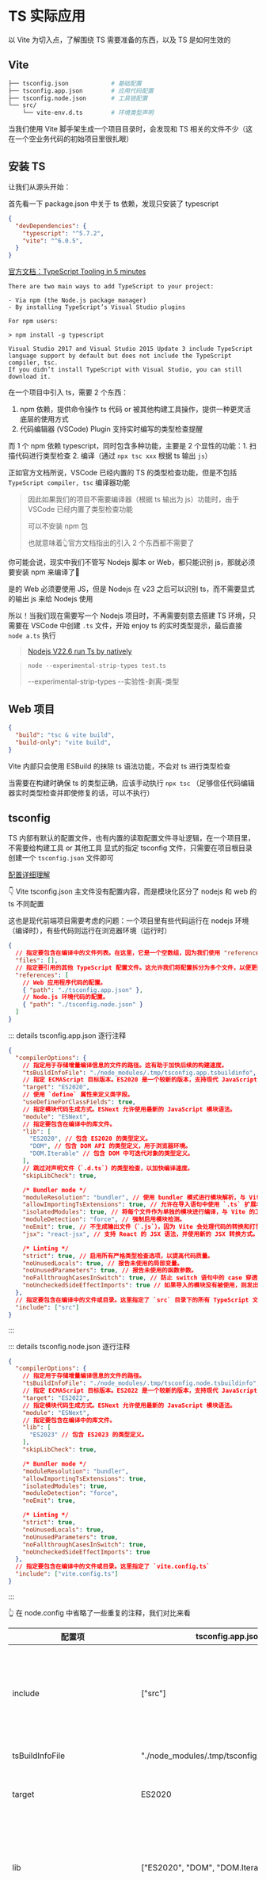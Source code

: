 # TS 实际应用

以 Vite 为切入点，了解围绕 TS 需要准备的东西，以及 TS 是如何生效的

## Vite

```bash
├── tsconfig.json            # 基础配置
├── tsconfig.app.json        # 应用代码配置
├── tsconfig.node.json       # 工具链配置
└── src/
    └── vite-env.d.ts        # 环境类型声明
```

当我们使用 Vite 脚手架生成一个项目目录时，会发现和 TS 相关的文件不少（这在一个空业务代码的初始项目里很扎眼）

## 安装 TS

让我们从源头开始：

首先看一下 package.json 中关于 ts 依赖，发现只安装了 typescript

```json
{
  "devDependencies": {
    "typescript": "^5.7.2",
    "vite": "^6.0.5",
  }
}
```

[官方文档：TypeScript Tooling in 5 minutes](https://www.typescriptlang.org/docs/handbook/typescript-tooling-in-5-minutes.html)

```
There are two main ways to add TypeScript to your project:

- Via npm (the Node.js package manager)
- By installing TypeScript’s Visual Studio plugins

For npm users:

> npm install -g typescript

Visual Studio 2017 and Visual Studio 2015 Update 3 include TypeScript language support by default but does not include the TypeScript compiler, tsc.
If you didn’t install TypeScript with Visual Studio, you can still download it.
```

在一个项目中引入 ts，需要 2 个东西：

1. npm 依赖，提供命令操作 ts 代码 or 被其他构建工具操作，提供一种更灵活底层的使用方式
2. 代码编辑器 (VSCode) Plugin 支持实时编写的类型检查提醒

而 1 个 npm 依赖 typescript，同时包含多种功能，主要是 2 个显性的功能：1. 扫描代码进行类型检查 2. 编译（通过 `npx tsc xxx` 根据 ts 输出 `js`）

正如官方文档所说，VSCode 已经内置的 TS 的类型检查功能，但是不包括 `TypeScript compiler, tsc` 编译器功能

> 因此如果我们的项目不需要编译器（根据 ts 输出为 js）功能时，由于 VSCode 已经内置了类型检查功能
>
> 可以不安装 npm 包
>
> 也就意味着👆官方文档指出的引入 2 个东西都不需要了

你可能会说，现实中我们不管写 Nodejs 脚本 or Web，都只能识别 js，那就必须要安装 npm 来编译了🤔

是的 Web 必须要使用 JS，但是 Nodejs 在 v23 之后可以识别 ts，而不需要显式的输出 js 来给 Nodejs 使用

所以！当我们现在需要写一个 Nodejs 项目时，不再需要刻意去搭建 TS 环境，只需要在 VSCode 中创建 `.ts` 文件，开始 enjoy ts 的实时类型提示，最后直接 `node a.ts` 执行

> [Nodejs V22.6 run Ts by natively](https://nodejs.org/en/learn/typescript/run-natively)
>

> `node --experimental-strip-types test.ts`
>
> --experimental-strip-types --实验性-剥离-类型

## Web 项目

```json
{
  "build": "tsc & vite build",
  "build-only": "vite build",
}
```

Vite 内部只会使用 ESBuild 的抹除 ts 语法功能，不会对 ts 进行类型检查

当需要在构建时确保 ts 的类型正确，应该手动执行 `npx tsc` （足够信任代码编辑器实时类型检查并即使修复的话，可以不执行）

## tsconfig

TS 内部有默认的配置文件，也有内置的读取配置文件寻址逻辑，在一个项目里，不需要给构建工具 or 其他工具 显式的指定 tsconfig 文件，只需要在项目根目录创建一个 `tsconfig.json` 文件即可

[配置详细理解](./1-tsconfig-配置理解)

👇 Vite tsconfig.json 主文件没有配置内容，而是模块化区分了 nodejs 和 web 的 ts 不同配置

这也是现代前端项目需要考虑的问题：一个项目里有些代码运行在 nodejs 环境（编译时），有些代码则运行在浏览器环境（运行时）

```json
{
  // 指定要包含在编译中的文件列表。在这里，它是一个空数组，因为我们使用 "references" 来引用其他配置文件。
  "files": [],
  // 指定要引用的其他 TypeScript 配置文件。这允许我们将配置拆分为多个文件，以便更好地组织和管理。
  "references": [
    // Web 应用程序代码的配置。
    { "path": "./tsconfig.app.json" },
    // Node.js 环境代码的配置。
    { "path": "./tsconfig.node.json" }
  ]
}
```

::: details tsconfig.app.json 逐行注释

```json
{
  "compilerOptions": {
    // 指定用于存储增量编译信息的文件的路径。这有助于加快后续的构建速度。
    "tsBuildInfoFile": "./node_modules/.tmp/tsconfig.app.tsbuildinfo",
    // 指定 ECMAScript 目标版本。ES2020 是一个较新的版本，支持现代 JavaScript 语法。
    "target": "ES2020",
    // 使用 `define` 属性来定义类字段。
    "useDefineForClassFields": true,
    // 指定模块代码生成方式。ESNext 允许使用最新的 JavaScript 模块语法。
    "module": "ESNext",
    // 指定要包含在编译中的库文件。
    "lib": [
      "ES2020", // 包含 ES2020 的类型定义。
      "DOM", // 包含 DOM API 的类型定义，用于浏览器环境。
      "DOM.Iterable" // 包含 DOM 中可迭代对象的类型定义。
    ],
    // 跳过对声明文件（`.d.ts`）的类型检查，以加快编译速度。
    "skipLibCheck": true,

    /* Bundler mode */
    "moduleResolution": "bundler", // 使用 bundler 模式进行模块解析，与 Vite 等打包工具兼容。
    "allowImportingTsExtensions": true, // 允许在导入语句中使用 `.ts` 扩展名。
    "isolatedModules": true, // 将每个文件作为单独的模块进行编译，与 Vite 的工作方式兼容。
    "moduleDetection": "force", // 强制启用模块检测。
    "noEmit": true, // 不生成输出文件（`.js`），因为 Vite 会处理代码的转换和打包。
    "jsx": "react-jsx", // 支持 React 的 JSX 语法，并使用新的 JSX 转换方式。

    /* Linting */
    "strict": true, // 启用所有严格类型检查选项，以提高代码质量。
    "noUnusedLocals": true, // 报告未使用的局部变量。
    "noUnusedParameters": true, // 报告未使用的函数参数。
    "noFallthroughCasesInSwitch": true, // 防止 switch 语句中的 case 穿透。
    "noUncheckedSideEffectImports": true // 如果导入的模块没有被使用，则发出错误。
  },
  // 指定要包含在编译中的文件或目录。这里指定了 `src` 目录下的所有 TypeScript 文件。
  "include": ["src"]
}
```

:::

::: details tsconfig.node.json 逐行注释

```json
{
  "compilerOptions": {
    // 指定用于存储增量编译信息的文件的路径。
    "tsBuildInfoFile": "./node_modules/.tmp/tsconfig.node.tsbuildinfo",
    // 指定 ECMAScript 目标版本。ES2022 是一个较新的版本，支持现代 JavaScript 语法。
    "target": "ES2022",
    // 指定模块代码生成方式。ESNext 允许使用最新的 JavaScript 模块语法。
    "module": "ESNext",
    // 指定要包含在编译中的库文件。
    "lib": [
      "ES2023" // 包含 ES2023 的类型定义。
    ],
    "skipLibCheck": true,

    /* Bundler mode */
    "moduleResolution": "bundler",
    "allowImportingTsExtensions": true,
    "isolatedModules": true,
    "moduleDetection": "force",
    "noEmit": true,

    /* Linting */
    "strict": true,
    "noUnusedLocals": true,
    "noUnusedParameters": true,
    "noFallthroughCasesInSwitch": true,
    "noUncheckedSideEffectImports": true
  },
  // 指定要包含在编译中的文件或目录。这里指定了 `vite.config.ts`
  "include": ["vite.config.ts"]
}
```

:::

👆 在 node.config 中省略了一些重复的注释，我们对比来看

| 配置项 | tsconfig.app.json | tsconfig.node.json | 区别说明 |
|---------|-------------------|-------------------|------------|
| include | ["src"] | ["vite.config.ts"] | 编译范围不同，app 编译 src 目录，node 只编译 vite 配置文件 |
| tsBuildInfoFile | "./node_modules/.tmp/tsconfig.app.tsbuildinfo" | "./node_modules/.tmp/tsconfig.node.tsbuildinfo" | 文件名不同 |
| target | ES2020 | ES2022 | node 配置使用更新的 ES 版本 |
| lib | ["ES2020", "DOM", "DOM.Iterable"] | ["ES2023"] | app 包含浏览器 DOM 类型，node 只包含 ES2023 标准库 |
| useDefineForClassFields | true | 不包含 | app 配置明确指定了类字段的定义行为 |
| jsx | "react-jsx" | 不包含 | app 支持 JSX 语法 |
| - module: "ESNext"<br>- skipLibCheck: true<br>- moduleResolution: "bundler"<br>- allowImportingTsExtensions: true<br>- isolatedModules: true<br>- moduleDetection: "force"<br>- noEmit: true<br>- strict: true<br>- noUnusedLocals: true<br>- noUnusedParameters: true<br>- noFallthroughCasesInSwitch: true<br>- noUncheckedSideEffectImports: true | 相同 | 相同 | Linting、Bundler 相同 |

👇 大部分配置是相同的

```json
// 指定模块代码生成方式。ESNext 允许使用最新的 JavaScript 模块语法。
"module": "ESNext",
// 跳过对声明文件（`.d.ts`）的类型检查，以加快编译速度。
"skipLibCheck": true,

/* Bundler mode */
"moduleResolution": "bundler", // 使用 bundler 模式进行模块解析，与 Vite 等打包工具兼容。
"allowImportingTsExtensions": true, // 允许在导入语句中使用 `.ts` 扩展名。
"isolatedModules": true, // 将每个文件作为单独的模块进行编译，与 Vite 的工作方式兼容。
"moduleDetection": "force", // 强制启用模块检测。
"noEmit": true, // 不生成输出文件（`.js`），因为 Vite 会处理代码的转换和打包。

/* Linting */
"strict": true, // 启用所有严格类型检查选项，以提高代码质量。
"noUnusedLocals": true, // 报告未使用的局部变量。
"noUnusedParameters": true, // 报告未使用的函数参数。
"noFallthroughCasesInSwitch": true, // 防止 switch 语句中的 case 穿透。
"noUncheckedSideEffectImports": true // 如果导入的模块没有被使用，则发出错误。
```

## env.d.ts

[TS 模块化](./TS-模块化#非-js-文件模块支持)

```ts
/// <reference types="vite/client" />
```

1. 提供了`d.ts` 全局处理 `非 JS 文件` 的模块（一般是忽略 or 手写）
2. 提供了 vite 内置的环境变量，借助 `importMeta` 来实现运行时注入环境变量

- 非 JS 文件类型支持： [vite/client.d.ts - github](https://github.com/vitejs/vite/blob/main/packages/vite/client.d.ts)

- vite 内置环境变量 [importMeta.d.ts - github](https://github.com/vitejs/vite/blob/main/packages/vite/types/importMeta.d.ts)

![](https://kingan-md-img.oss-cn-guangzhou.aliyuncs.com/blog/20250307162630031.png?x-oss-process=image/format,webp/resize,w_640)

[环境变量使用-vite 官方文档](https://cn.vitejs.dev/guide/env-and-mode)

```js
console.log(import.meta.env.BASE_URL)
console.log(import.meta.env.MODE)
```

👇 我们由此延伸一下构建工具里环境变量的原理

构建工具会在构建时扫描代码中使用到的地方，全部替换成常量

- webpack 以 nodejs 语法为准 `process.env.xxx`，方便自身构建工具在 nodejs 环境使用，即在 Web 浏览器运行时的业务代码 编写时会出现 nodejs 的语法，从而让人有点割裂的感觉
- vite 以 浏览器语法为准 `import.meta.env.xxx`，由构建工具处理这种语法（不困难，这在 [nodejs 和 浏览器都认识](https://developer.mozilla.org/zh-CN/docs/Web/JavaScript/Reference/Operators/import.meta)）, 注意原生的 `import.meta.` 并没有 `env` 这个对象。`import.meta.url`结合 `new URL()` 很好用，可以多了解

```js
// webpack 环境变量 plugin
module.exports = {
  // ...
  plugins: [
    new webpack.DefinePlugin({
      'process.env.NODE_ENV': JSON.stringify(process.env.NODE_ENV || 'development'),
      'process.env.API_URL': JSON.stringify(process.env.API_URL),
    }),
  ],
};
```

| 特性             | Webpack                                  | Vite                                     |
| ---------------- | ---------------------------------------- | ---------------------------------------- |
| 访问方式         | `process.env.VAR_NAME`                   | `import.meta.env.VAR_NAME`               |
| 插件             | `DefinePlugin`、`EnvironmentPlugin`、`dotenv-webpack` | 无需额外插件，内置支持                   |
| 类型定义         | 需要手动配置                             | `vite/client` 提供类型定义                |
| 处理方式         | 构建时替换                               | 构建时替换                    |
| 规范             | 不符合 ESM 规范                          | 符合 ESM 规范                          |
| 全局变量污染     | 存在                                     | 避免                                     |
| 灵活性           | 较低                                     | 较高                                     |
| 配置复杂度       | 较高                                     | 较低                                     |
